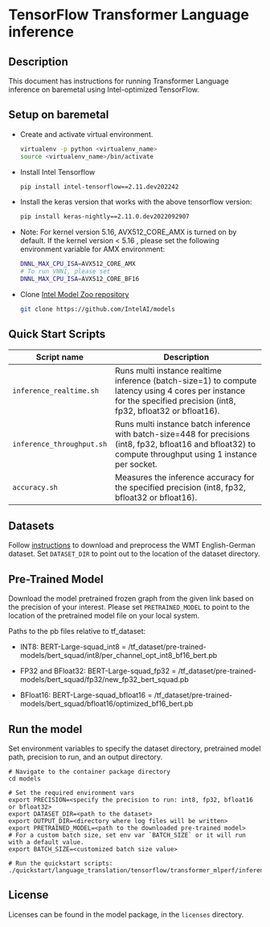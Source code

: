 <!--- 0. Title -->
# TensorFlow Transformer Language inference

<!-- 10. Description -->
## Description

This document has instructions for running Transformer Language inference on baremetal using
Intel-optimized TensorFlow.

<!-- 20. Environment setup on baremetal -->
## Setup on baremetal

* Create and activate virtual environment.
  ```bash
  virtualenv -p python <virtualenv_name>
  source <virtualenv_name>/bin/activate
  ```
* Install Intel Tensorflow
  ```bash
  pip install intel-tensorflow==2.11.dev202242
  ```

* Install the keras version that works with the above tensorflow version:
  ```bash
  pip install keras-nightly==2.11.0.dev2022092907
  ```

* Note: For kernel version 5.16, AVX512_CORE_AMX is turned on by default. If the kernel version < 5.16 , please set the following environment variable for AMX environment: 
  ```bash
  DNNL_MAX_CPU_ISA=AVX512_CORE_AMX
  # To run VNNI, please set 
  DNNL_MAX_CPU_ISA=AVX512_CORE_BF16
  ```

* Clone [Intel Model Zoo repository](https://github.com/IntelAI/models)
  ```bash
  git clone https://github.com/IntelAI/models
  ```

<!--- 40. Quick Start Scripts -->
## Quick Start Scripts

| Script name | Description |
|-------------|-------------|
| `inference_realtime.sh` | Runs multi instance realtime inference (batch-size=1) to compute latency using 4 cores per instance for the specified precision (int8, fp32, bfloat32 or bfloat16). |
| `inference_throughput.sh` | Runs multi instance batch inference with batch-size=448 for precisions (int8, fp32, bfloat16 and bfloat32) to compute throughput using 1 instance per socket. |
| `accuracy.sh` | Measures the inference accuracy for the specified precision (int8, fp32, bfloat32 or bfloat16). |

<!--- 30. Datasets -->
## Datasets

Follow [instructions](https://github.com/IntelAI/models/tree/master/datasets/transformer_data/README.md) to download and preprocess the WMT English-German dataset.
Set `DATASET_DIR` to point out to the location of the dataset directory.

<!--- 50. Baremetal -->
## Pre-Trained Model

Download the model pretrained frozen graph from the given link based on the precision of your interest. Please set `PRETRAINED_MODEL` to point to the location of the pretrained model file on your local system.

Paths to the pb files relative to tf_dataset:
* INT8:
  BERT-Large-squad_int8 = /tf_dataset/pre-trained-models/bert_squad/int8/per_channel_opt_int8_bf16_bert.pb

* FP32 and BFloat32:
  BERT-Large-squad_fp32 = /tf_dataset/pre-trained-models/bert_squad/fp32/new_fp32_bert_squad.pb

* BFloat16:
  BERT-Large-squad_bfloat16 = /tf_dataset/pre-trained-models/bert_squad/bfloat16/optimized_bf16_bert.pb

## Run the model

Set environment variables to
specify the dataset directory, pretrained model path, precision to run, and
an output directory. 
```
# Navigate to the container package directory
cd models

# Set the required environment vars
export PRECISION=<specify the precision to run: int8, fp32, bfloat16 or bfloat32>
export DATASET_DIR=<path to the dataset>
export OUTPUT_DIR=<directory where log files will be written>
export PRETRAINED_MODEL=<path to the downloaded pre-trained model>
# For a custom batch size, set env var `BATCH_SIZE` or it will run with a default value.
export BATCH_SIZE=<customized batch size value>

# Run the quickstart scripts:
./quickstart/language_translation/tensorflow/transformer_mlperf/inference/cpu/<script_name>.sh
```

<!--- 80. License -->
## License

Licenses can be found in the model package, in the `licenses` directory.

